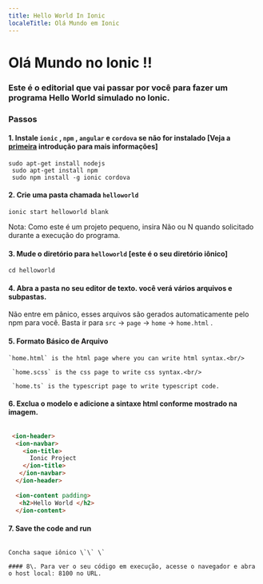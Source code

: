 ```yaml
---
title: Hello World In Ionic 
localeTitle: Olá Mundo em Ionic
---
```

# Olá Mundo no Ionic !!

### Este é o editorial que vai passar por você para fazer um programa Hello World simulado no Ionic.

### Passos

#### 1\. Instale `ionic` , `npm` , `angular` e `cordova` se não for instalado \[Veja a [primeira](https://guide.freecodecamp.org/ionic) introdução para mais informações\]

```shell
sudo apt-get install nodejs 
 sudo apt-get install npm 
 sudo npm install -g ionic cordova 
```

#### 2\. Crie uma pasta chamada `helloworld`

```shell
ionic start helloworld blank 
```

Nota: Como este é um projeto pequeno, insira Não ou N quando solicitado durante a execução do programa.

#### 3\. Mude o diretório para `helloworld` \[este é o seu diretório iônico\]

```shell
cd helloworld 
```

#### 4\. Abra a pasta no seu editor de texto. você verá vários arquivos e subpastas.

Não entre em pânico, esses arquivos são gerados automaticamente pelo npm para você. Basta ir para `src` -> `page` -> `home` -> `home.html` .

#### 5\. Formato Básico de Arquivo
```
`home.html` is the html page where you can write html syntax.<br/> 
 
 `home.scss` is the css page to write css syntax.<br/> 
 
 `home.ts` is the typescript page to write typescript code. 
```

#### 6\. Exclua o modelo e adicione a sintaxe html conforme mostrado na imagem.

```html

 <ion-header> 
  <ion-navbar> 
    <ion-title> 
      Ionic Project 
    </ion-title> 
   </ion-navbar> 
  </ion-header> 
 
  <ion-content padding> 
   <h2>Hello World </h2> 
  </ion-content> 
 ``` 
 
 
 #### 7. Save the code and run 
```

Concha saque iônico \`\` \`

#### 8\. Para ver o seu código em execução, acesse o navegador e abra o host local: 8100 no URL.